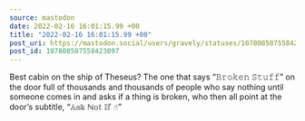 ```yaml
---
source: mastodon
date: 2022-02-16 16:01:15.99 +00
title: "2022-02-16 16:01:15.99 +00"
post_uri: https://mastodon.social/users/gravely/statuses/107808507558423097
post_id: 107808507558423097
---
```

Best cabin on the ship of Theseus? The one that says “𝙱𝚛𝚘𝚔𝚎𝚗 𝚂𝚝𝚞𝚏𝚏” on the door full of thousands and thousands of people who say nothing until someone comes in and asks if a thing is broken, who then all point at the door’s subtitle, “𝔸𝕤𝕜 ℕ𝕠𝕥 𝕀𝕗 ☝︎”


